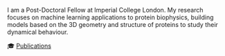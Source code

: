 I am a Post-Doctoral Fellow at Imperial College London.
My research focuses on machine learning applications to protein biophysics, 
building models based on the 3D geometry and structure of proteins to study their dynamical behaviour.

:mortar_board: [Publications](https://scholar.google.com/citations?user=vsXGEkwAAAAJ&hl=en&oi=ao)
